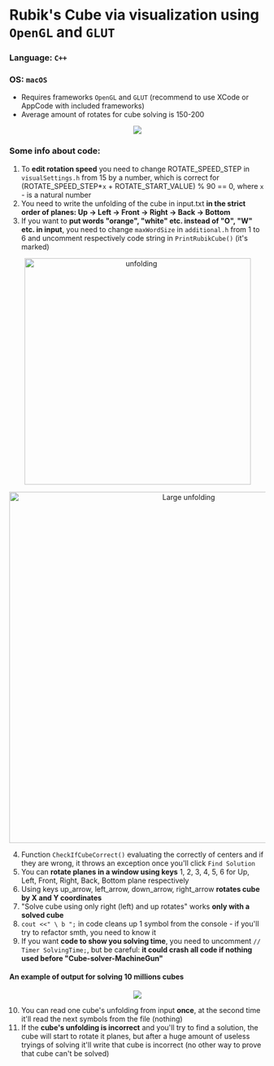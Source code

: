 # Rubik's Cube via visualization using `OpenGL` and `GLUT`
### Language: `C++`
### OS: `macOS`

- Requires frameworks `OpenGL` and `GLUT` (recommend to use XCode or AppCode with included frameworks)
- Average amount of rotates for cube solving is 150-200

 <p align="center"> 
    <img src="https://user-images.githubusercontent.com/82240296/116869576-a823a400-ac19-11eb-8dc7-48700852ba16.gif"> </p>
    
### Some info about code:
     
   1) To  **edit rotation speed** you need to change ROTATE_SPEED_STEP in `visualSettings.h` from 15 by a number, which is correct for (ROTATE_SPEED_STEP*`x` + ROTATE_START_VALUE) % 90 == 0, where `x` - is a natural number 
   2) You need to write the unfolding of the cube in input.txt **in the strict order of planes: Up -> Left -> Front -> Right -> Back -> Bottom**
   3) If you want to **put words "orange", "white" etc. instead of "O", "W" etc. in input**, you need to change `maxWordSize` in `additional.h` from 1 to 6 and uncomment respectively code string in `PrintRubikCube()` (it's marked)

<p align="center"> 
    <img width="445" alt="unfolding" src="https://user-images.githubusercontent.com/82240296/116950646-5406d700-ac8e-11eb-8cca-2e2bffcfc243.png"> </p>
<p align="center"> 
   <img width="690" alt="Large unfolding" src="https://user-images.githubusercontent.com/82240296/116952274-edd08300-ac92-11eb-9739-22679e064221.png"> </p>
    
   4) Function `CheckIfCubeCorrect()` evaluating the correctly of centers and if they are wrong, it throws an exception once you'll click `Find Solution`
   5) You can **rotate planes in a window using keys** 1, 2, 3, 4, 5, 6 for Up, Left, Front, Right, Back, Bottom plane respectively
   6) Using keys up_arrow, left_arrow, down_arrow, right_arrow **rotates cube by X and Y coordinates**
   7) "Solve cube using only right (left) and up rotates" works **only with a solved cube**
   8) `cout <<" \ b ";` in code cleans up 1 symbol from the console - if you'll try to refactor smth, you need to know it
   9) If you want **code to show you solving time**, you need to uncomment `// Timer SolvingTime;`, but be careful: **it could crash all code if nothing used before "Cube-solver-MachineGun"**

#### An example of output for solving 10 millions cubes
 <p align="center"> 
    <img src="https://user-images.githubusercontent.com/82240296/116948826-2ec39a00-ac89-11eb-8d65-6a911b2cb301.gif"> </p>

  10) You can read one cube's unfolding from input **once**, at the second time it'll read the next symbols from the file (nothing)
  11) If the **cube's unfolding is incorrect** and you'll try to find a solution, the cube will start to rotate it planes, but after a huge amount of useless tryings of solving it'll write that cube is incorrect (no other way to prove that cube can't be solved)

